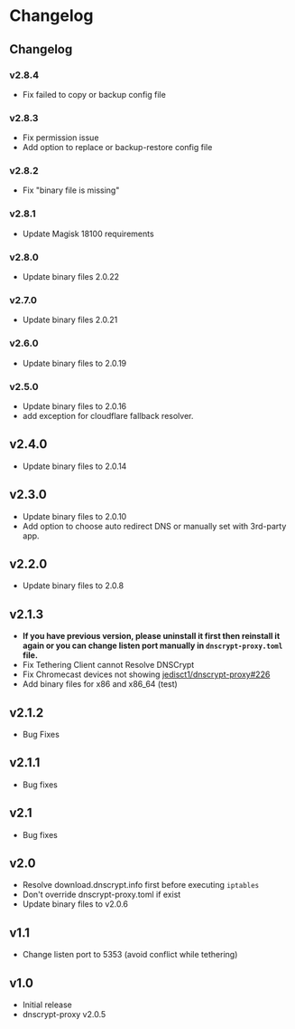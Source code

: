 # Changelog
## Changelog
### v2.8.4
- Fix failed to copy or backup config file
### v2.8.3
- Fix permission issue
- Add option to replace or backup-restore config file
### v2.8.2
- Fix "binary file is missing"
### v2.8.1
- Update Magisk 18100 requirements
### v2.8.0
- Update binary files 2.0.22
### v2.7.0
- Update binary files 2.0.21
### v2.6.0
- Update binary files to 2.0.19
### v2.5.0
- Update binary files to 2.0.16
- add exception for cloudflare fallback resolver.
## v2.4.0
* Update binary files to 2.0.14
## v2.3.0
* Update binary files to 2.0.10 
* Add option to choose auto redirect DNS or manually set with 3rd-party app.
## v2.2.0
* Update binary files to 2.0.8
## v2.1.3
* __If you have previous version, please uninstall it first then reinstall it again or you can change listen port manually in `dnscrypt-proxy.toml` file.__
* Fix Tethering Client cannot Resolve DNSCrypt
* Fix Chromecast devices not showing [jedisct1/dnscrypt-proxy#226](https://github.com/jedisct1/dnscrypt-proxy/issues/226)
* Add binary files for x86 and x86_64 (test)
## v2.1.2
* Bug Fixes
## v2.1.1
* Bug fixes
## v2.1
* Bug fixes
## v2.0
* Resolve download.dnscrypt.info first before executing `iptables`
* Don't override dnscrypt-proxy.toml if exist
* Update binary files to v2.0.6
## v1.1
* Change listen port to 5353 (avoid conflict while tethering)
## v1.0
* Initial release
* dnscrypt-proxy v2.0.5

